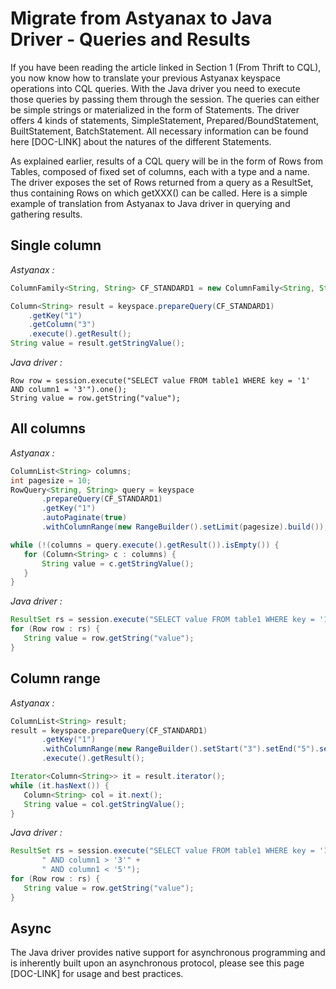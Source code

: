 # Migrate from Astyanax to Java Driver - Queries and Results
If you have been reading the article linked in Section 1 (From Thrift to CQL), 
you now know how to translate your previous Astyanax keyspace operations into 
CQL queries. With the Java driver you need to execute those queries by passing 
them through the session. The queries can either be simple strings or 
materialized in the form of Statements. The driver offers 4 kinds of statements, 
SimpleStatement, Prepared/BoundStatement, BuiltStatement, BatchStatement. 
All necessary information can be found here [DOC-LINK] about the natures of the 
different Statements.

As explained earlier, results of a CQL query will be in the form of Rows from 
Tables, composed of fixed set of columns, each with a type and a name. The 
driver exposes the set of Rows returned from a query as a ResultSet, thus 
containing Rows on which getXXX() can be called. Here is a simple example of 
translation from Astyanax to Java driver in querying and gathering results.

## Single column

_Astyanax :_

```java
ColumnFamily<String, String> CF_STANDARD1 = new ColumnFamily<String, String>("cf1", StringSerializer.get(), StringSerializer.get(). StringSerializer.get());

Column<String> result = keyspace.prepareQuery(CF_STANDARD1)
    .getKey("1")
    .getColumn("3")
    .execute().getResult();
String value = result.getStringValue();
```

_Java driver :_

```
Row row = session.execute("SELECT value FROM table1 WHERE key = '1' AND column1 = '3'").one();
String value = row.getString("value");
```

## All columns

_Astyanax :_ 

```java
ColumnList<String> columns;
int pagesize = 10;
RowQuery<String, String> query = keyspace
       .prepareQuery(CF_STANDARD1)
       .getKey("1")
       .autoPaginate(true)
       .withColumnRange(new RangeBuilder().setLimit(pagesize).build());

while (!(columns = query.execute().getResult()).isEmpty()) {
   for (Column<String> c : columns) {
       String value = c.getStringValue();
   }
}
```

_Java driver :_
```java
ResultSet rs = session.execute("SELECT value FROM table1 WHERE key = '1'");
for (Row row : rs) {
   String value = row.getString("value");
}
```

## Column range

_Astyanax :_

```java
ColumnList<String> result;
result = keyspace.prepareQuery(CF_STANDARD1)
       .getKey("1")
       .withColumnRange(new RangeBuilder().setStart("3").setEnd("5").setMaxSize(100).build())
       .execute().getResult();

Iterator<Column<String>> it = result.iterator();
while (it.hasNext()) {
   Column<String> col = it.next();
   String value = col.getStringValue();
}
```

_Java driver :_

```java
ResultSet rs = session.execute("SELECT value FROM table1 WHERE key = '1'" +
       " AND column1 > '3'" +
       " AND column1 < '5'");
for (Row row : rs) {
   String value = row.getString("value");
}
```

## Async
The Java driver provides native support for asynchronous programming and is 
inherently built upon an asynchronous protocol, please see this page [DOC-LINK] 
for usage and best practices.

